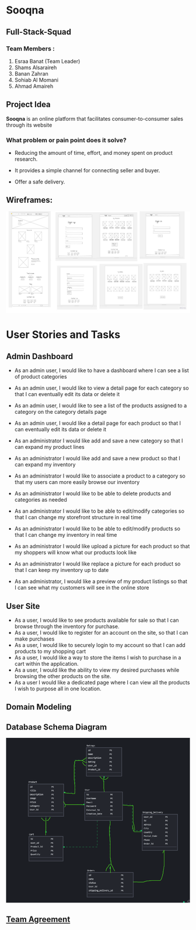# Sooqna

## Full-Stack-Squad

### Team Members :

1. Esraa Banat (Team Leader)
2. Shams Alsaraireh
3. Banan Zahran
4. Sohiab Al Momani
5. Ahmad Amaireh

## Project Idea

**Sooqna** is an online platform that facilitates consumer-to-consumer sales through its website

### What problem or pain point does it solve?

- Reducing the amount of time, effort, and money spent on product research.

- It provides a simple channel for connecting seller and buyer.

- Offer a safe delivery.

## Wireframes:

![](./assests/e-commerce-wireframes.jpg)

# User Stories and Tasks

## Admin Dashboard
- As an admin user, I would like to have a dashboard where I can see a list of product categories

- As an admin user, I would like to view a detail page for each category so that I can eventually edit its data or delete it

- As an admin user, I would like to see a list of the products assigned to a category on the category details page

- As an admin user, I would like a detail page for each product so that I can eventually edit its data or delete it

- As an administrator I would like add and save a new category so that I can expand my product lines

- As an administrator I would like add and save a new product so that I can expand my inventory

- As an administrator I would like to associate a product to a category so that my users can more easily browse our inventory

- As an administrator I would like to be able to delete products and categories as needed

- As an administrator I would like to be able to edit/modify categories so that I can change my storefront structure in real time

- As an administrator I would like to be able to edit/modify products so that I can change my inventory in real time

- As an administrator I would like upload a picture for each product so that my shoppers will know what our products look like

- As an administrator I would like replace a picture for each product so that I can keep my inventory up to date

- As an administrator, I would like a preview of my product listings so that I can see what my customers will see in the online store

## User Site
- As a user, I would like to see products available for sale so that I can browse through the inventory for purchase.
- As a user, I would like to register for an account on the site, so that I can make purchases
- As a user, I would like to securely login to my account so that I can add products to my shopping cart
- As a user, I would like a way to store the items I wish to purchase in a cart within the application.
- As a user, I would like the ability to view my desired purchases while browsing the other products on the site.
- As a user I would like a dedicated page where I can view all the products I wish to purpose all in one location.

## Domain Modeling

## Database Schema Diagram
![](./assests/Database%20Schema%20Diagram.png)


## [Team Agreement](./Team-Agreement.md)

